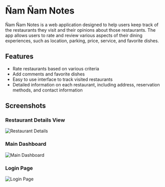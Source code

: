# Ñam Ñam Notes

Ñam Ñam Notes is a web application designed to help users keep track of the restaurants they visit and their opinions about those restaurants. The app allows users to rate and review various aspects of their dining experiences, such as location, parking, price, service, and favorite dishes.

## Features

- Rate restaurants based on various criteria
- Add comments and favorite dishes
- Easy to use interface to track visited restaurants
- Detailed information on each restaurant, including address, reservation methods, and contact information

## Screenshots

### Restaurant Details View
![Restaurant Details](https://raw.githubusercontent.com/your-username/your-repo/main/path/to/Screenshot%202024-06-20%20at%2017-41-32%20Ñamñam%20Notes.png)

### Main Dashboard
![Main Dashboard](https://raw.githubusercontent.com/your-username/your-repo/main/path/to/Screenshot%202024-06-20%20at%2017-41-16%20Ñamñam%20Notes.png)

### Login Page
![Login Page](https://raw.githubusercontent.com/your-username/your-repo/main/path/to/Screenshot%202024-06-20%20at%2017-40-49%20Ñamñam%20Notes.png)
